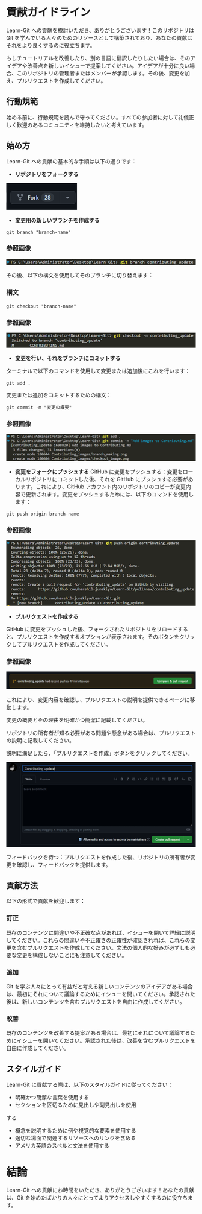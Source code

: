# 貢献ガイドライン
Learn-Git への貢献を検討いただき、ありがとうございます！このリポジトリは Git を学んでいる人々のためのリソースとして構築されており、あなたの貢献はそれをより良くするのに役立ちます。

もしチュートリアルを改善したり、別の言語に翻訳したりしたい場合は、そのアイデアや改善点を新しいイシューで提案してください。アイデアが十分に良い場合、このリポジトリの管理者またはメンバーが承認します。その後、変更を加え、プルリクエストを作成してください。

## 行動規範
始める前に、行動規範を読んで守ってください。すべての参加者に対して礼儀正しく歓迎のあるコミュニティを維持したいと考えています。

## 始め方
Learn-Git への貢献の基本的な手順は以下の通りです：

- **リポジトリをフォークする**

![fork_image](./images/Readme_images/fork.png)

- **変更用の新しいブランチを作成する**

```
git branch "branch-name"
```

### 参照画像
![branch_image](./images/Contributing_images/branch_making.png)

その後、以下の構文を使用してそのブランチに切り替えます：

### 構文
```
git checkout "branch-name"
```

### 参照画像
![checkout_branch](./images/Contributing_images/checkout_image.png)

- **変更を行い、それをブランチにコミットする**

ターミナルで以下のコマンドを使用して変更または追加後にこれを行います：

```
git add .
```

変更または追加をコミットするための構文：

```
git commit -m "変更の概要"
```

### 参照画像
![commiting_images](./images/Contributing_images/add_commit.png)

- **変更をフォークにプッシュする**
GitHub に変更をプッシュする：変更をローカルリポジトリにコミットした後、それを GitHub にプッシュする必要があります。これにより、GitHub アカウント内のリポジトリのコピーが変更内容で更新されます。変更をプッシュするためには、以下のコマンドを使用します：

```
git push origin branch-name
```

### 参照画像
![Push](./images/Contributing_images/push_origin.png)

- **プルリクエストを作成する**

GitHub に変更をプッシュした後、フォークされたリポジトリをリロードすると、プルリクエストを作成するオプションが表示されます。そのボタンをクリックしてプルリクエストを作成してください。

### 参照画像 
![Pull Request](./images/Contributing_images/pull_request.png)

これにより、変更内容を確認し、プルリクエストの説明を提供できるページに移動します。

変更の概要とその理由を明確かつ簡潔に記載してください。

リポジトリの所有者が知る必要がある問題や懸念がある場合は、プルリクエストの説明に記載してください。

説明に満足したら、「プルリクエストを作成」ボタンをクリックしてください。

![Last Image](./images/Contributing_images/last.png)

フィードバックを待つ：プルリクエストを作成した後、リポジトリの所有者が変更を確認し、フィードバックを提供します。

## 貢献方法
以下の形式で貢献を歓迎します：

### 訂正
既存のコンテンツに間違いや不正確な点があれば、イシューを開いて詳細に説明してください。これらの間違いや不正確さの正確性が確認されれば、これらの変更を含むプルリクエストを作成してください。文法の個人的な好みが必ずしも必要な変更を構成しないことにも注意してください。

### 追加
Git を学ぶ人々にとって有益だと考える新しいコンテンツのアイデアがある場合は、最初にそれについて議論するためにイシューを開いてください。承認された後は、新しいコンテンツを含むプルリクエストを自由に作成してください。

### 改善
既存のコンテンツを改善する提案がある場合は、最初にそれについて議論するためにイシューを開いてください。承認された後は、改善を含むプルリクエストを自由に作成してください。

## スタイルガイド
Learn-Git に貢献する際は、以下のスタイルガイドに従ってください：

- 明確かつ簡潔な言葉を使用する
- セクションを区切るために見出しや副見出しを使用

する
- 概念を説明するために例や視覚的な要素を使用する
- 適切な場面で関連するリソースへのリンクを含める
- アメリカ英語のスペルと文法を使用する

# 結論
Learn-Git への貢献にお時間をいただき、ありがとうございます！あなたの貢献は、Git を始めたばかりの人々にとってよりアクセスしやすくするのに役立ちます。